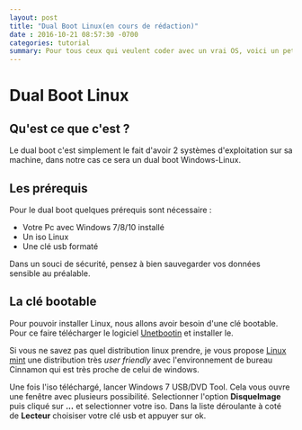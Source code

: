 ```yaml
---
layout: post
title: "Dual Boot Linux(en cours de rédaction)"
date : 2016-10-21 08:57:30 -0700
categories: tutorial
summary: Pour tous ceux qui veulent coder avec un vrai OS, voici un petit tuto pour installer une distribution Linux en dual boot.
---
```

# Dual Boot Linux

## Qu'est ce que c'est ?

Le dual boot c'est simplement le fait d'avoir 2 systèmes d'exploitation sur sa machine, dans notre cas ce sera un dual boot Windows-Linux.

## Les prérequis
Pour le dual boot quelques prérequis sont nécessaire :

* Votre Pc avec Windows 7/8/10 installé
* Un iso Linux 
* Une clé usb formaté

Dans un souci de sécurité, pensez à bien sauvegarder vos données sensible au préalable.

## La clé bootable
Pour pouvoir installer Linux, nous allons avoir besoin d'une clé bootable.
Pour ce faire télécharger le logiciel [Unetbootin](http://www.commentcamarche.net/download/telecharger-34061449-unetbootin) et installer le.

Si vous ne savez pas quel distribution linux prendre, je vous propose [Linux mint](http://ftp.crifo.org/mint-cd//stable/18/linuxmint-18-cinnamon-64bit.iso) une distribution très *user friendly* avec l'environnement de bureau Cinnamon qui est très proche de celui de windows.

Une fois l'iso téléchargé, lancer Windows 7 USB/DVD Tool. Cela vous ouvre une fenêtre avec plusieurs possibilité.
Selectionner l'option **DisqueImage** puis cliqué sur **...** et selectionner votre iso.
Dans la liste déroulante à coté de **Lecteur** choisiser votre clé usb et appuyer sur ok.
